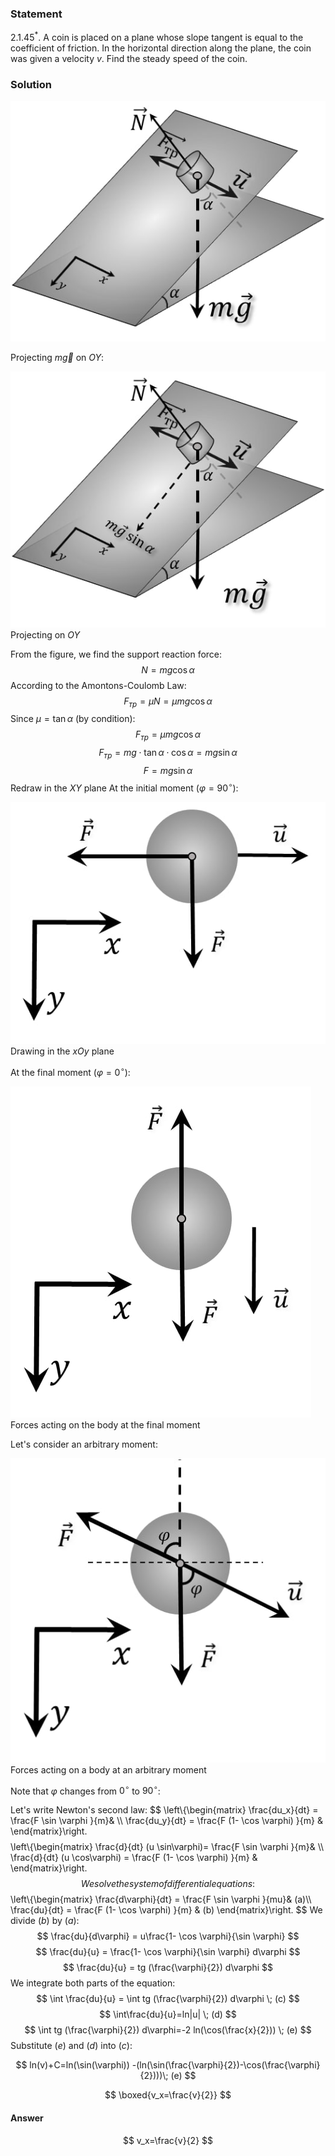 ###  Statement 

$2.1.45^*.$ A coin is placed on a plane whose slope tangent is equal to the coefficient of friction. In the horizontal direction along the plane, the coin was given a velocity $v$. Find the steady speed of the coin. 

### Solution

![ Forces acting on the body |526x402, 42%](../../img/2.1.45/sol.jpg)

Projecting $m\vec{g}$ on $OY$: 

![ Projecting on $OY$ |526x427, 42%](../../img/2.1.45/sol1.jpg)  Projecting on $OY$ 

From the figure, we find the support reaction force: $$ N=mg \cos\alpha$$ According to the Amontons-Coulomb Law: $$ F_{тр}=\mu N=\mu mg \cos\alpha$$ Since $\mu = \tan\alpha$ (by condition): $$ F_{тр}=\mu mg \cos\alpha$$ $$ F_{тр}=mg \cdot \tan\alpha\cdot \cos\alpha =mg \sin\alpha$$ $$ F=mg \sin\alpha$$ Redraw in the $XY$ plane At the initial moment $(\varphi=90^{\circ})$: 

![ Drawing in the $xOy$ plane |553x425, 42%](../../img/2.1.45/sol3.jpg)  Drawing in the $xOy$ plane 

At the final moment $(\varphi=0^{\circ})$: 

![ Forces acting on the body at the final moment |481x530, 42%](../../img/2.1.45/sol4.jpg)  Forces acting on the body at the final moment 

Let's consider an arbitrary moment: 

![ Forces acting on a body at an arbitrary moment |508x491, 42%](../../img/2.1.45/sol2.jpg)  Forces acting on a body at an arbitrary moment 

Note that $\varphi$ changes from $0^{\circ}$ to $90^{\circ}$: 

Let's write Newton's second law: $$ \left\\{\begin{matrix} \frac{du_x}{dt} = \frac{F \sin \varphi }{m}& \\\ \frac{du_y}{dt} = \frac{F (1- \cos \varphi) }{m} & \end{matrix}\right. $$ $$ \left\\{\begin{matrix} \frac{d}{dt} (u \sin\varphi)= \frac{F \sin \varphi }{m}& \\\ \frac{d}{dt} (u \cos\varphi) = \frac{F (1- \cos \varphi) }{m} & \end{matrix}\right. $$ We solve the system of differential equations: $$ \left\\{\begin{matrix} \frac{d\varphi}{dt} = \frac{F \sin \varphi }{mu}& (a)\\\ \frac{du}{dt} = \frac{F (1- \cos \varphi) }{m} & (b) \end{matrix}\right. $$ We divide $(b)$ by $(a)$: $$ \frac{du}{d\varphi} = u\frac{1- \cos \varphi}{\sin \varphi} $$ $$ \frac{du}{u} = \frac{1- \cos \varphi}{\sin \varphi} d\varphi $$ $$ \frac{du}{u} = tg (\frac{\varphi}{2}) d\varphi $$ We integrate both parts of the equation:  $$ \int \frac{du}{u} = \int tg (\frac{\varphi}{2}) d\varphi \; (c) $$ $$ \int\frac{du}{u}=ln|u| \; (d) $$ $$ \int tg (\frac{\varphi}{2}) d\varphi=-2 ln(\cos(\frac{x}{2})) \; (e) $$ Substitute $(e)$ and $(d)$ into $(c)$: 

$$ ln(v)+C=ln(\sin(\varphi)) -(ln(\sin(\frac{\varphi}{2})-\cos(\frac{\varphi}{2})))\; (e) $$ 

$$ \boxed{v_x=\frac{v}{2}} $$ 

#### Answer

$$ v_x=\frac{v}{2} $$ 

